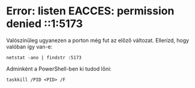 # Error: listen EACCES: permission denied ::1:5173
Valószínűleg ugyanezen a porton még fut az előző változat. 
Ellerízd, hogy valóban így van-e:
```shell 
netstat -ano | findstr :5173
```
Adminként a PowerShell-ben ki tudod lőni:
```shell
taskkill /PID <PID> /F
```

